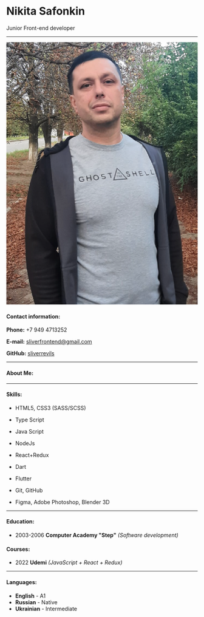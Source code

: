 # Nikita Safonkin

Junior Front-end developer

***

![Nikita Safonkin](https://github.com/sliverrevils/resume/blob/main/foto.png)

#### Contact information:

**Phone:** +7 949 4713252

**E-mail:** sliverfrontend@gmail.com

**GitHub:** [sliverrevils](https://github.com/sliverrevils)

***

#### About Me:



***

#### Skills:

* HTML5, CSS3 (SASS/SCSS)
* Type Script
* Java Script
* NodeJs
* React+Redux
* Dart
* Flutter
* Git, GitHub

* Figma, Adobe Photoshop, Blender 3D

***

#### Education:

* 2003-2006 **Computer Academy "Step"**
*(Software development)*

#### Courses:

* 2022 **Udemi**
*(JavaScript + React + Redux)*

***

#### Languages:
* **English** - A1
* **Russian** - Native
* **Ukrainian** - Intermediate
